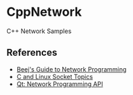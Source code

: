 # CppNetwork
C++ Network Samples

## References
* [Beej's Guide to Network Programming](https://beej.us/guide/bgnet/html/)
* [C and Linux Socket Topics](https://www.tenouk.com/cnlinuxsockettutorials.html)
* [Qt: Network Programming API](https://doc.qt.io/qt-6/network.html)
